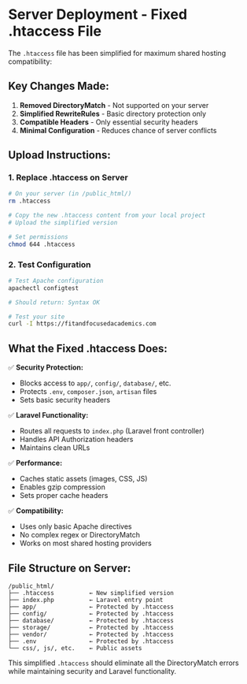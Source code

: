 # Server Deployment - Fixed .htaccess File

The `.htaccess` file has been simplified for maximum shared hosting compatibility:

## Key Changes Made:
1. **Removed DirectoryMatch** - Not supported on your server
2. **Simplified RewriteRules** - Basic directory protection only
3. **Compatible Headers** - Only essential security headers
4. **Minimal Configuration** - Reduces chance of server conflicts

## Upload Instructions:

### 1. Replace .htaccess on Server
```bash
# On your server (in /public_html/)
rm .htaccess

# Copy the new .htaccess content from your local project
# Upload the simplified version

# Set permissions
chmod 644 .htaccess
```

### 2. Test Configuration
```bash
# Test Apache configuration
apachectl configtest

# Should return: Syntax OK

# Test your site
curl -I https://fitandfocusedacademics.com
```

## What the Fixed .htaccess Does:

✅ **Security Protection:**
- Blocks access to `app/`, `config/`, `database/`, etc.
- Protects `.env`, `composer.json`, `artisan` files
- Sets basic security headers

✅ **Laravel Functionality:**
- Routes all requests to `index.php` (Laravel front controller)
- Handles API Authorization headers
- Maintains clean URLs

✅ **Performance:**
- Caches static assets (images, CSS, JS)
- Enables gzip compression
- Sets proper cache headers

✅ **Compatibility:**
- Uses only basic Apache directives
- No complex regex or DirectoryMatch
- Works on most shared hosting providers

## File Structure on Server:
```
/public_html/
├── .htaccess          ← New simplified version
├── index.php          ← Laravel entry point
├── app/               ← Protected by .htaccess
├── config/            ← Protected by .htaccess
├── database/          ← Protected by .htaccess
├── storage/           ← Protected by .htaccess
├── vendor/            ← Protected by .htaccess
├── .env               ← Protected by .htaccess
└── css/, js/, etc.    ← Public assets
```

This simplified `.htaccess` should eliminate all the DirectoryMatch errors while maintaining security and Laravel functionality.